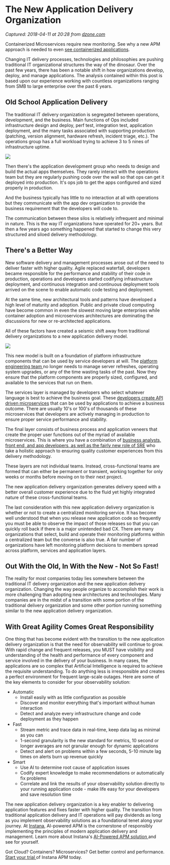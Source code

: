 # The New Application Delivery Organization

_Captured: 2018-04-11 at 20:28 from [dzone.com](https://dzone.com/articles/the-new-application-delivery-organization?edition=373194&utm_source=Zone%20Newsletter&utm_medium=email&utm_campaign=microservices%202018-04-11)_

Containerized Microservices require new monitoring. See why a new APM approach is needed to even [see containerized applications](https://dzone.com/go?i=279427&u=https%3A%2F%2Fwww.instana.com%2Flibrary%2Febook-application-monitoring-in-containerized-world%2F%3Futm_source%3DdZone%26utm_medium%3Dpre_post_article_text_ad%26utm_campaign%3Dcontainer_apm_ebook%26utm_content%3Deverything_changed).

Changing IT delivery processes, technologies and philosophies are pushing traditional IT organizational structures the way of the dinosaur. Over the past few years, there has been a notable shift in how organizations develop, deploy, and manage applications. The analysis contained within this post is based upon our experience working with countless organizations ranging from SMB to large enterprise over the past 6 years.

## Old School Application Delivery

The traditional IT delivery organization is segregated between operations, development, and the business. Main functions of Ops included infrastructure design and deploy, perf test, integration test, application deployment, and the many tasks associated with supporting production (patching, version alignment, hardware refresh, incident triage, etc.). The operations group has a full workload trying to achieve 3 to 5 nines of infrastructure uptime.

![](https://www.instana.com/media/traditional-application-delivery.png)

Then there's the application development group who needs to design and build the actual apps themselves. They rarely interact with the operations team but they are regularly pushing code over the wall so that ops can get it deployed into production. It's ops job to get the apps configured and sized properly in production.

And the business typically has little to no interaction at all with operations but they communicate with the app dev organization to provide the business requirement that the developers will code to.

The communication between these silos is relatively infrequent and minimal in nature. This is the way IT organizations have operated for 20+ years. But then a few years ago something happened that started to change this very structured and siloed delivery methodology.

## There's a Better Way

New software delivery and management processes arose out of the need to deliver faster with higher quality. Agile replaced waterfall, developers became responsible for the performance and stability of their code in production, operations and developers started codifying infrastructure deployment, and continuous integration and continuous deployment tools arrived on the scene to enable automatic code testing and deployment.

At the same time, new architectural tools and patterns have developed a high level of maturity and adoption. Public and private cloud computing have become common in even the slowest moving large enterprises while container adoption and microservices architectures are dominating the discussions for new or re-architected applications.

All of these factors have created a seismic shift away from traditional delivery organizations to a new application delivery model.

![](https://www.instana.com/media/new-application-delivery.png)

This new model is built on a foundation of platform infrastructure components that can be used by service developers at will. The [platform engineering team ](https://www.instana.com/apm-platform-engineering/)no longer needs to manage server refreshes, operating system upgrades, or any of the time wasting tasks of the past. Now they ensure that the platform components are properly sized, configured, and available to the services that run on them.

The services layer is managed by developers who select whatever language is best to achieve the business goal. These [developers create API driven microservices](https://www.instana.com/apm-service-development/) that can be used by applications to achieve a business outcome. There are usually 10's or 100's of thousands of these microservices that developers are actively managing in production to ensure proper service performance and stability.

The final layer consists of business process and application veneers that create the proper user functions out of the myriad of available microservices. This is where you have a combination of [business analysts, front end, and app developers, as well as the fairly new role of SRE](https://www.instana.com/apm-service-development/) who take a holistic approach to ensuring quality customer experiences from this delivery methodology.

These layers are not individual teams. Instead, cross-functional teams are formed that can either be permanent or transient, working together for only weeks or months before moving on to their next project.

The new application delivery organization generates delivery speed with a better overall customer experience due to the fluid yet highly integrated nature of these cross-functional teams.

The last consideration with this new application delivery organization is whether or not to create a centralized monitoring service. It has become well understood that when you release new application code so frequently you must be able to observe the impact of those releases so that you can quickly roll back if there is a major unintended bad CX. There are many organizations that select, build and operate their monitoring platforms within a centralized team but the converse is also true. A fair number of organizations have left monitoring platform decisions to members spread across platform, services and application layers.

## Out With the Old, In With the New - Not So Fast!

The reality for most companies today lies somewhere between the traditional IT delivery organization and the new application delivery organization. Changing the way people organize to accomplish their work is more challenging than adopting new architectures and technologies. Many companies are in the midst of a transition with some portion of the traditional delivery organization and some other portion running something similar to the new application delivery organization.

## With Great Agility Comes Great Responsibility

One thing that has become evident with the transition to the new application delivery organization is that the need for observability will continue to grow. With rapid change and frequent releases, you MUST have visibility and understanding of the health and performance of every component and service involved in the delivery of your business. In many cases, the applications are so complex that Artificial Intelligence is required to achieve the requisite understanding. To do anything less is irresponsible and creates a perfect environment for frequent large-scale outages. Here are some of the key elements to consider for your observability solution:

  * Automatic 
    * Install easily with as little configuration as possible
    * Discover and monitor everything that's important without human interaction
    * Detect and analyze every infrastructure change and code deployment as they happen
  * Fast 
    * Stream metric and trace data in real-time, keep data lag as minimal as you can
    * 1-second granularity is the new standard for metrics, 10 second or longer averages are not granular enough for dynamic applications
    * Detect and alert on problems within a few seconds, 5-10 minute lag times on alerts burn up revenue quickly
  * Smart 
    * Use AI to determine root cause of application issues
    * Codify expert knowledge to make recommendations or automatically fix problems
    * Correlate and link the results of your observability solution directly to your running application code - make life easy for your developers and save resolution time

The new application delivery organization is a key enabler to delivering application features and fixes faster with higher quality. The transition from traditional application delivery and IT operations will pay dividends as long as you implement observability solutions as a foundational tenet along your journey. At [Instana](https://www.instana.com/), AI-powered APM is the cornerstone of responsibly implementing the principles of modern application delivery and management. Learn more about Instana's [AI-Powered APM solution ](https://instana.com/application-management)and see for yourself.

Got Cloud? Containers? Microservices? Get better control and performance. [Start your trial ](https://dzone.com/go?i=279428&u=https%3A%2F%2Fwww.instana.com%2Ftrial%3Futm_source%3DdZone%26utm_medium%3Dpre_post_article_text_ad%26utm_campaign%3Dinstana_trial%26utm_content%3Dgot_cloud_get_instana)of Instana APM today.

